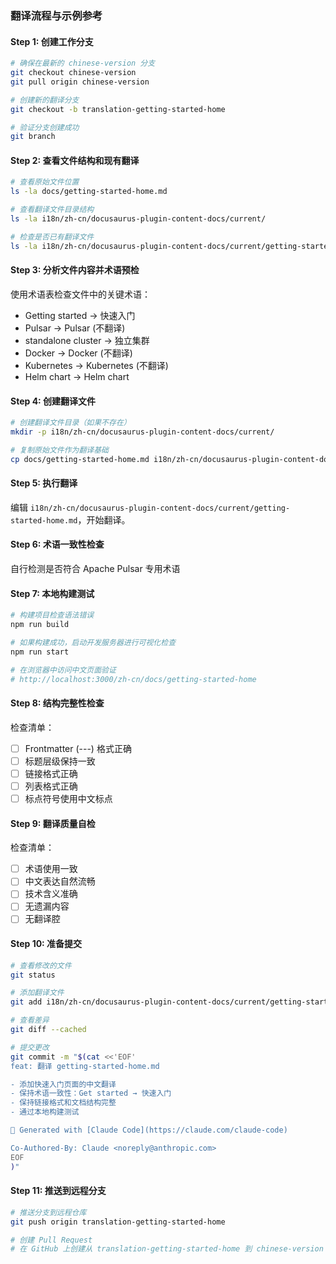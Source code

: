### 翻译流程与示例参考

#### Step 1: 创建工作分支
```bash
# 确保在最新的 chinese-version 分支
git checkout chinese-version
git pull origin chinese-version

# 创建新的翻译分支
git checkout -b translation-getting-started-home

# 验证分支创建成功
git branch
```

#### Step 2: 查看文件结构和现有翻译
```bash
# 查看原始文件位置
ls -la docs/getting-started-home.md

# 查看翻译文件目录结构
ls -la i18n/zh-cn/docusaurus-plugin-content-docs/current/

# 检查是否已有翻译文件
ls -la i18n/zh-cn/docusaurus-plugin-content-docs/current/getting-started-home.md
```

#### Step 3: 分析文件内容并术语预检
使用术语表检查文件中的关键术语：
- Getting started → 快速入门
- Pulsar → Pulsar (不翻译)
- standalone cluster → 独立集群
- Docker → Docker (不翻译)
- Kubernetes → Kubernetes (不翻译)
- Helm chart → Helm chart

#### Step 4: 创建翻译文件
```bash
# 创建翻译文件目录（如果不存在）
mkdir -p i18n/zh-cn/docusaurus-plugin-content-docs/current/

# 复制原始文件作为翻译基础
cp docs/getting-started-home.md i18n/zh-cn/docusaurus-plugin-content-docs/current/getting-started-home.md
```

#### Step 5: 执行翻译
编辑 `i18n/zh-cn/docusaurus-plugin-content-docs/current/getting-started-home.md`，开始翻译。

#### Step 6: 术语一致性检查
自行检测是否符合 Apache Pulsar 专用术语

#### Step 7: 本地构建测试
```bash
# 构建项目检查语法错误
npm run build

# 如果构建成功，启动开发服务器进行可视化检查
npm run start

# 在浏览器中访问中文页面验证
# http://localhost:3000/zh-cn/docs/getting-started-home
```

#### Step 8: 结构完整性检查
检查清单：
- [ ] Frontmatter (---) 格式正确
- [ ] 标题层级保持一致
- [ ] 链接格式正确
- [ ] 列表格式正确
- [ ] 标点符号使用中文标点

#### Step 9: 翻译质量自检
检查清单：
- [ ] 术语使用一致
- [ ] 中文表达自然流畅
- [ ] 技术含义准确
- [ ] 无遗漏内容
- [ ] 无翻译腔

#### Step 10: 准备提交
```bash
# 查看修改的文件
git status

# 添加翻译文件
git add i18n/zh-cn/docusaurus-plugin-content-docs/current/getting-started-home.md

# 查看差异
git diff --cached

# 提交更改
git commit -m "$(cat <<'EOF'
feat: 翻译 getting-started-home.md

- 添加快速入门页面的中文翻译
- 保持术语一致性：Get started → 快速入门
- 保持链接格式和文档结构完整
- 通过本地构建测试

🤖 Generated with [Claude Code](https://claude.com/claude-code)

Co-Authored-By: Claude <noreply@anthropic.com>
EOF
)"
```

#### Step 11: 推送到远程分支
```bash
# 推送分支到远程仓库
git push origin translation-getting-started-home

# 创建 Pull Request
# 在 GitHub 上创建从 translation-getting-started-home 到 chinese-version 的 PR
```